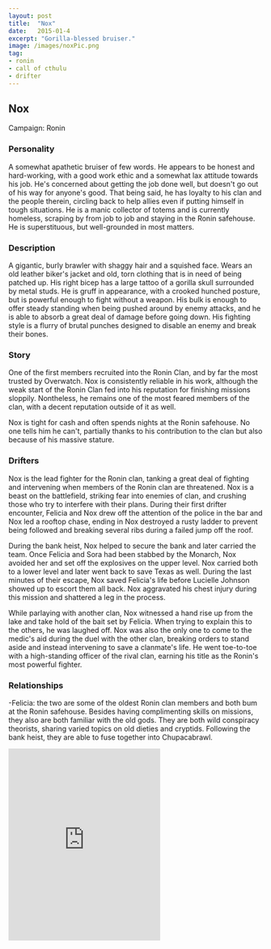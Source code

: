 ```yaml
---
layout: post
title:  "Nox"
date:   2015-01-4
excerpt: "Gorilla-blessed bruiser."
image: /images/noxPic.png
tag:
- ronin
- call of cthulu
- drifter 
---
```


## Nox
Campaign: Ronin

### Personality
A somewhat apathetic bruiser of few words. He appears to be honest and hard-working, with a good work ethic and a somewhat lax attitude towards his job. He's concerned about getting the job done well, but doesn't go out of his way for anyone's good. That being said, he has loyalty to his clan and the people therein, circling back to help allies even if putting himself in tough situations. He is a manic collector of totems and is currently homeless, scraping by from job to job and staying in the Ronin safehouse. He is superstituous, but well-grounded in most matters.

### Description
A gigantic, burly brawler with shaggy hair and a squished face. Wears an old leather biker's jacket and old, torn clothing that is in need of being patched up. His right bicep has a large tattoo of a gorilla skull surrounded by metal studs. He is gruff in appearance, with a crooked hunched posture, but is powerful enough to fight without a weapon. His bulk is enough to offer steady standing when being pushed around by enemy attacks, and he is able to absorb a great deal of damage before going down. His fighting style is a flurry of brutal punches designed to disable an enemy and break their bones.

### Story
One of the first members recruited into the Ronin Clan, and by far the most trusted by Overwatch. Nox is consistently reliable in his work, although the weak start of the Ronin Clan fed into his reputation for finishing missions sloppily. Nontheless, he remains one of the most feared members of the clan, with a decent reputation outside of it as well.

Nox is tight for cash and often spends nights at the Ronin safehouse. No one tells him he can't, partially thanks to his contribution to the clan but also because of his massive stature. 

### Drifters
Nox is the lead fighter for the Ronin clan, tanking a great deal of fighting and intervening when members of the Ronin clan are threatened. Nox is a beast on the battlefield, striking fear into enemies of clan, and crushing those who try to interfere with their plans. During their first drifter encounter, Felicia and Nox drew off the attention of the police in the bar and Nox led a rooftop chase, ending in Nox destroyed a rusty ladder to prevent being followed and breaking several ribs during a failed jump off the roof.

During the bank heist, Nox helped to secure the bank and later carried the team. Once Felicia and Sora had been stabbed by the Monarch, Nox avoided her and set off the explosives on the upper level. Nox carried both to a lower level and later went back to save Texas as well. During the last minutes of their escape, Nox saved Felicia's life before Lucielle Johnson showed up to escort them all back. Nox aggravated his chest injury during this mission and shattered a leg in the process.

While parlaying with another clan, Nox witnessed a hand rise up from the lake and take hold of the bait set by Felicia. When trying to explain this to the others, he was laughed off. Nox was also the only one to come to the medic's aid during the duel with the other clan, breaking orders to stand aside and instead intervening to save a clanmate's life. He went toe-to-toe with a high-standing officer of the rival clan, earning his title as the Ronin's most powerful fighter. 

### Relationships
-Felicia: the two are some of the oldest Ronin clan members and both bum at the Ronin safehouse. Besides having complimenting skills on missions, they also are both familiar with the old gods. They are both wild conspiracy theorists, sharing varied topics on old dieties and cryptids. Following the bank heist, they are able to fuse together into Chupacabrawl.

<iframe src="https://open.spotify.com/embed/user/isittooshortornotavailable/playlist/3wgqSIz5sbm01cJAFPwb8x" width="300" height="380" frameborder="0" allowtransparency="true" allow="encrypted-media"></iframe>
